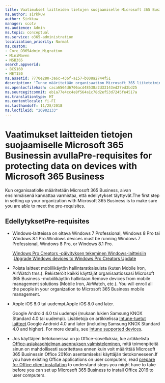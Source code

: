 ```yaml
---
title: Vaatimukset laitteiden tietojen suojaamiselle Microsoft 365 Businessin avulla
ms.author: sirkkuw
author: Sirkkuw
manager: scotv
ms.audience: Admin
ms.topic: conceptual
ms.service: o365-administration
localization_priority: Normal
ms.custom:
- Core_O365Admin_Migration
- MiniMaven
- MSB365
search.appverid:
- BCS160
- MET150
ms.assetid: 7770e280-3a6c-436f-a157-b008a2744f51
description: 'Tunne määritetään organisaation Microsoft 365 liiketoiminnan vaatimukset. '
ms.openlocfilehash: caca6564d6706acd48538a2d33143ed27ed3bd25
ms.sourcegitcommit: eb1a77e4cc4e8f564a1c78d2ef53d7245fe4517a
ms.translationtype: MT
ms.contentlocale: fi-FI
ms.lasthandoff: 11/28/2018
ms.locfileid: "26982133"
---
```

# <a name="pre-requisites-for-protecting-data-on-devices-with-microsoft-365-business"></a><span data-ttu-id="966ae-103">Vaatimukset laitteiden tietojen suojaamiselle Microsoft 365 Businessin avulla</span><span class="sxs-lookup"><span data-stu-id="966ae-103">Pre-requisites for protecting data on devices with Microsoft 365 Business</span></span>

<span data-ttu-id="966ae-104">Kun organisaatiolle määritetään Microsoft 365 Business, aivan ensimmäisenä kannattaa varmistaa, että edellytykset täyttyvät.</span><span class="sxs-lookup"><span data-stu-id="966ae-104">The first step in setting up your organization with Microsoft 365 Business is to make sure you are able to meet the pre-requisites.</span></span>
  
## <a name="pre-requisites"></a><span data-ttu-id="966ae-105">Edellytykset</span><span class="sxs-lookup"><span data-stu-id="966ae-105">Pre-requisites</span></span>

- <span data-ttu-id="966ae-106">Windows-laitteissa on oltava Windows 7 Professional, Windows 8 Pro tai Windows 8.1 Pro.</span><span class="sxs-lookup"><span data-stu-id="966ae-106">Windows devices must be running Windows 7 Professional, Windows 8 Pro, or Windows 8.1 Pro.</span></span>
    
    <span data-ttu-id="966ae-107">[Windows Pro Creators -päivityksen tekeminen Windows-laitteisiin](upgrade-to-windows-pro-creators-update.md) .</span><span class="sxs-lookup"><span data-stu-id="966ae-107">[Upgrade Windows devices to Windows Pro Creators Update](upgrade-to-windows-pro-creators-update.md)</span></span>
    
- <span data-ttu-id="966ae-p101">Poista laitteet mobiilikäytön hallintaratkaisuista (kuten Mobile Iron, AirWatch tms.). Rekisteröit kaikki käyttäjät organisaatiossasi Microsoft 365 Business -mobiilikäytön hallintaan.</span><span class="sxs-lookup"><span data-stu-id="966ae-p101">Remove devices from mobile management solutions (Mobile Iron, AirWatch, etc.). You will enroll all the people in your organization to Microsoft 365 Business mobile management.</span></span>
    
- <span data-ttu-id="966ae-110">Apple iOS 8.0 tai uudempi.</span><span class="sxs-lookup"><span data-stu-id="966ae-110">Apple iOS 8.0 and later.</span></span>
    
    <span data-ttu-id="966ae-p102">Google Android 4.0 tai uudempi (mukaan lukien Samsung KNOX Standard 4.0 tai uudempi). Lisätietoja on artikkelissa [Intune-tuetut laitteet](https://go.microsoft.com/fwlink/p/?linkid=852307).</span><span class="sxs-lookup"><span data-stu-id="966ae-p102">Google Android 4.0 and later (including Samsung KNOX Standard 4.0 and higher). For more details, see [Intune supported devices](https://go.microsoft.com/fwlink/p/?linkid=852307).</span></span>
    
- <span data-ttu-id="966ae-113">Jos käyttäjien tietokoneissa on jo Office-sovelluksia, lue artikkelista [Office-asiakasohjelman asennuksen valmisteleminen](prepare-for-office-client-deployment.md), mitä toimenpiteitä sinun on mahdollisesti suoritettava ennen kuin voit määrittää Microsoft 365 Businessin Office 2016:n asentamiseksi käyttäjän tietokoneeseen.</span><span class="sxs-lookup"><span data-stu-id="966ae-113">If you have existing Office applications on user computers, read [prepare for Office client installation](prepare-for-office-client-deployment.md) to understand steps you might have to take before you can set up Microsoft 365 Business to install Office 2016 to user computers.</span></span> 
    


